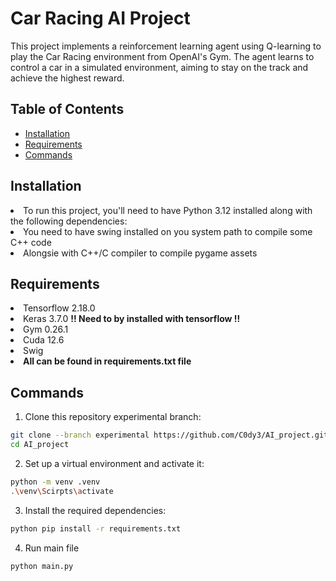 # Car Racing AI Project

This project implements a reinforcement learning agent using Q-learning to play the Car Racing environment from OpenAI's Gym. The agent learns to control a car in a simulated environment, aiming to stay on the track and achieve the highest reward.

## Table of Contents

- [Installation](#installation)
- [Requirements](#requirements)
- [Commands](#commands)

## Installation

<li>To run this project, you'll need to have Python 3.12 installed along with the following dependencies:</li>
<li>You need to have swing installed on you system path to compile some C++ code</li>
<li>Alongsie with C++/C compiler to compile pygame assets</li>

## Requirements
<li>Tensorflow 2.18.0</li>
<li>Keras 3.7.0 <b>!! Need to by installed with tensorflow !!</b></li>
<li>Gym 0.26.1</li>
<li>Cuda 12.6</li>
<li>Swig</li>
<li><b>All can be found in requirements.txt file</b></li>

## Commands

1. Clone this repository experimental branch:
 ```bash
git clone --branch experimental https://github.com/C0dy3/AI_project.git
cd AI_project
```
2.  Set up a virtual environment and activate it:
```bash
python -m venv .venv
.\venv\Scirpts\activate
```
3. Install the required dependencies:
```bash
python pip install -r requirements.txt
```
4. Run main file
```bash
python main.py
```

